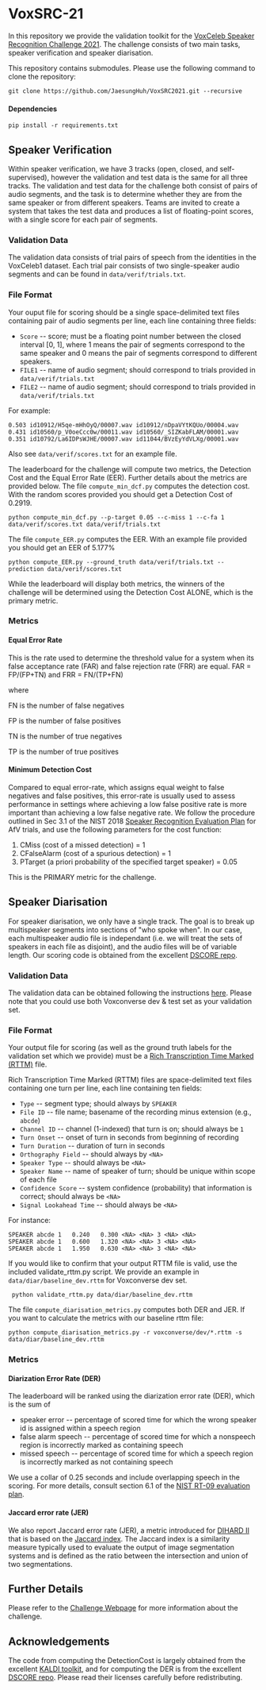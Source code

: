 # VoxSRC-21
In this repository we provide the validation toolkit for the [VoxCeleb Speaker Recognition Challenge 2021](http://www.robots.ox.ac.uk/~vgg/data/voxceleb/competition2021.html). The challenge consists of two main tasks, speaker verification and speaker diarisation.  

This repository contains submodules. Please use the following command to clone the repository:

```
git clone https://github.com/JaesungHuh/VoxSRC2021.git --recursive
```

#### Dependencies
```
pip install -r requirements.txt
```

## Speaker Verification 

Within speaker verification, we have 3 tracks (open, closed, and self-supervised), however the validation and test data is the same for all three tracks. The validation and test data for the challenge both consist of pairs of audio segments, and the task is to determine whether they are from the same speaker or from different speakers. Teams are invited to create a system that takes the test data and produces a list of floating-point scores, with a single score for each pair of segments.

### Validation Data 

The validation data consists of trial pairs of speech from the identities in the VoxCeleb1 dataset. Each trial pair consists of two single-speaker audio segments and can be found in `data/verif/trials.txt`. 
         
### File Format 
Your ouput file for scoring should be a single space-delimited text files containing pair of audio segments per line, each line containing three fields: 

- ``Score``  --  score; must be a floating point number between the closed interval [0, 1], where 1 means the pair of segments correspond to the same speaker and 0 means the pair of segments correspond to different speakers.
- ``FILE1``  --  name of audio segment; should correspond to trials provided in `data/verif/trials.txt`
- ``FILE2``  --  name of audio segment; should correspond to trials provided in `data/verif/trials.txt`

  
For example: 
```
0.503 id10912/H5qe-mHhOyQ/00007.wav id10912/nDpaVYtKQUo/00004.wav
0.431 id10560/p_V0oeCcc0w/00011.wav id10560/_SIZKabFLAM/00001.wav
0.351 id10792/La6IDPsWJHE/00007.wav id11044/BVzEyYdVLXg/00001.wav
```
Also see `data/verif/scores.txt` for an example file. 


The leaderboard for the challenge will compute two metrics, the Detection Cost and the Equal Error Rate (EER). Further details about the metrics are provided below. The file `compute_min_dcf.py` computes the detection cost. With the random scores provided you should get a Detection Cost of 0.2919. 

```
python compute_min_dcf.py --p-target 0.05 --c-miss 1 --c-fa 1 data/verif/scores.txt data/verif/trials.txt

```
The file `compute_EER.py` computes the EER.  With an example file provided you should get an EER of 5.177%
```
python compute_EER.py --ground_truth data/verif/trials.txt --prediction data/verif/scores.txt
```
While the leaderboard will display both metrics, the winners of the challenge will be determined using the Detection Cost ALONE, which is the primary metric. 

### Metrics 

#### Equal Error Rate 
This is the rate used to determine the threshold value for a system when its false acceptance rate (FAR) and false rejection rate (FRR) are equal. 
FAR = FP/(FP+TN) and FRR = FN/(TP+FN)

where

FN is the number of false negatives

FP is the number of false positives

TN is the number of true negatives

TP is the number of true positives

#### Minimum Detection Cost
Compared to equal error-rate, which assigns equal weight to false negatives and false positives, this
error-rate is usually used to assess performance in settings where achieving a low false positive rate is more important than achieving a low false
negative rate. We follow the procedure outlined in Sec 3.1 of the NIST 2018 [Speaker Recognition Evaluation Plan](https://www.nist.gov/system/files/documents/2018/08/17/sre18_eval_plan_2018-05-31_v6.pdf) for AfV trials, and use the following parameters for the cost function: 
1) CMiss (cost of a missed detection) = 1 
2) CFalseAlarm (cost of a spurious detection) = 1 
3) PTarget (a priori probability of the specified target speaker) = 0.05

This is the PRIMARY metric for the challenge.


## Speaker Diarisation 

For speaker diarisation, we only have a single track. The goal is to break up multispeaker segments into sections of "who spoke when". In our case, each multispeaker audio file is independant (i.e. we will treat the sets of speakers in each file as disjoint), and the audio files will be of variable length. Our scoring code is obtained from the excellent [DSCORE repo](https://github.com/nryant/dscore).

### Validation Data 

The validation data can be obtained following the instructions [here](https://github.com/joonson/voxconverse). Please note that you could use both Voxconverse dev & test set as your validation set.

### File Format
Your output file for scoring (as well as the ground truth labels for the validation set which we provide) must be a [Rich Transcription Time Marked  (RTTM)](#rttm) file.

Rich Transcription Time Marked (RTTM) files are space-delimited text files
containing one turn per line, each line containing ten fields:

- ``Type``  --  segment type; should always by ``SPEAKER``
- ``File ID``  --  file name; basename of the recording minus extension (e.g.,
  ``abcde``)
- ``Channel ID``  --  channel (1-indexed) that turn is on; should always be
  ``1``
- ``Turn Onset``  --  onset of turn in seconds from beginning of recording
- ``Turn Duration``  -- duration of turn in seconds
- ``Orthography Field`` --  should always by ``<NA>``
- ``Speaker Type``  --  should always be ``<NA>``
- ``Speaker Name``  --  name of speaker of turn; should be unique within scope
  of each file
- ``Confidence Score``  --  system confidence (probability) that information
  is correct; should always be ``<NA>``
- ``Signal Lookahead Time``  --  should always be ``<NA>``

For instance:

    SPEAKER abcde 1   0.240   0.300 <NA> <NA> 3 <NA> <NA>
    SPEAKER abcde 1   0.600   1.320 <NA> <NA> 3 <NA> <NA>
    SPEAKER abcde 1   1.950   0.630 <NA> <NA> 3 <NA> <NA>

If you would like to confirm that your output RTTM file is valid, use the included validate_rttm.py script. We provide an example in `data/diar/baseline_dev.rttm` for Voxconverse dev set.

```
 python validate_rttm.py data/diar/baseline_dev.rttm
```


The file `compute_diarisation_metrics.py` computes both DER and JER. If you want to calculate the metrics with our baseline rttm file:

```
python compute_diarisation_metrics.py -r voxconverse/dev/*.rttm -s data/diar/baseline_dev.rttm
```
### Metrics

#### Diarization Error Rate (DER)

The leaderboard will be ranked using the diarization error rate (DER), which
is the sum of

- speaker error  --  percentage of scored time for which the wrong speaker id
  is assigned within a speech region
- false alarm speech  --   percentage of scored time for which a nonspeech
  region is incorrectly marked as containing speech
- missed speech  --  percentage of scored time for which a speech region is
  incorrectly marked as not containing speech

We use a collar of 0.25 seconds and include overlapping speech in the scoring. For more
details, consult section 6.1 of the [NIST RT-09 evaluation plan](https://web.archive.org/web/20100606041157if_/http://www.itl.nist.gov/iad/mig/tests/rt/2009/docs/rt09-meeting-eval-plan-v2.pdf).

#### Jaccard error rate (JER)
We also report Jaccard error rate (JER), a metric introduced for [DIHARD II](https://coml.lscp.ens.fr/dihard/index.html) that is based on the [Jaccard index](https://en.wikipedia.org/wiki/Jaccard_index). The Jaccard index is a similarity
measure typically used to evaluate the output of image segmentation systems and
is defined as the ratio between the intersection and union of two segmentations.


## Further Details 

Please refer to the [Challenge Webpage](http://www.robots.ox.ac.uk/~vgg/data/voxceleb/competition.html) for more information about the challenge.

## Acknowledgements 
The code from computing the DetectionCost is largely obtained from the excellent [KALDI toolkit](), and for computing the DER is from the excellent [DSCORE repo](https://github.com/nryant/dscore). Please read their licenses carefully before redistributing. 
